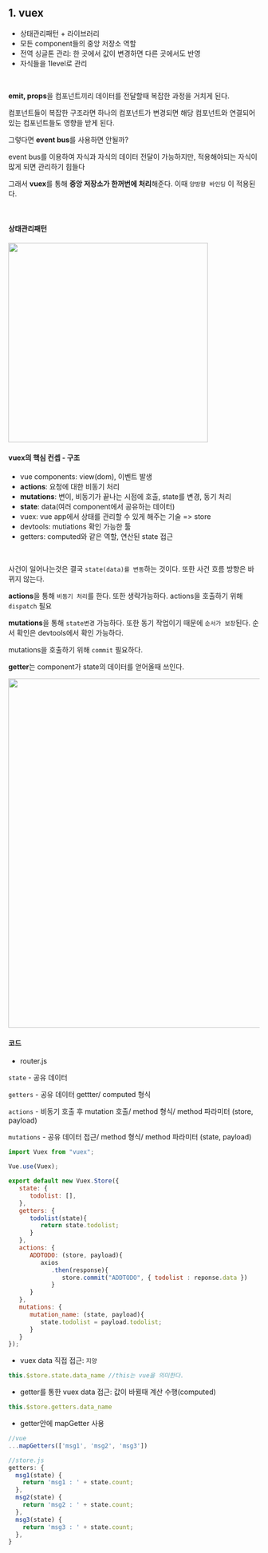 ## 1. vuex

- 상태관리패턴 + 라이브러리
- 모든 component들의 중앙 저장소 역할
- 전역 싱글톤 관리: 한 곳에서 값이 변경하면 다른 곳에서도 반영
- 자식들을 1level로 관리

<br>

**emit, props**을 컴포넌트끼리 데이터를 전달할때 복잡한 과정을 거치게 된다. <br>

컴포넌트들이 복잡한 구조라면 하나의 컴포넌트가 변경되면 해당 컴포넌트와 연결되어있는 컴포넌트들도 영향을 받게 된다. <br> 

그렇다면 **event bus**를 사용하면 안될까? <br>

event bus를 이용하여 자식과 자식의 데이터 전달이 가능하지만, 적용해야되는 자식이 많게 되면 관리하기 힘들다 <br>

그래서 **vuex**를 통해 **중앙 저장소가 한꺼번에 처리**해준다. 이때 `양방향 바인딩` 이 적용된다. <br>

<br>

#### 상태관리패턴
<img src="https://user-images.githubusercontent.com/62600984/118421230-b2ef3600-b6fb-11eb-86a0-68486394102e.png" width=400px>

<br>

#### vuex의 핵심 컨셉 - 구조
- vue components: view(dom), 이벤트 발생
- **actions**: 요청에 대한 비동기 처리
- **mutations**: 변이, 비동기가 끝나는 시점에 호출, state를 변경, 동기 처리
- **state**: data(여러 component에서 공유하는 데이터)
- vuex: vue app에서 상태를 관리할 수 있게 해주는 기술 => store
- devtools: mutiations 확인 가능한 툴
- getters: computed와 같은 역할, 연산된 state 접근

<br>

사건이 일어나는것은 결국 `state(data)를 변동`하는 것이다. 또한 사건 흐름 방향은 바뀌지 않는다.<br>

**actions**을 통해 `비동기 처리`를 한다. 또한 생략가능하다. actions을 호출하기 위해 `dispatch` 필요 <br>

**mutations**을 통해 `state변경` 가능하다. 또한 동기 작업이기 때문에 `순서가 보장`된다. 순서 확인은 devtools에서 확인 가능하다. <br>

mutations을 호출하기 위해 `commit` 필요하다. <br>

**getter**는 component가 state의 데이터를 얻어올때 쓰인다.

<img src="https://user-images.githubusercontent.com/62600984/118421257-c26e7f00-b6fb-11eb-9c85-8e346d28fd55.png" width=700px>

<br>

#### 코드


- router.js

`state` - 공유 데이터 <br>

`getters` - 공유 데이터 gettter/ computed 형식 <br>

`actions` - 비동기 호출 후 mutation 호출/ method 형식/ method 파라미터 (store, payload) <br>

`mutations` - 공유 데이터 접근/ method 형식/ method 파라미터 (state, payload)

```javascript
import Vuex from "vuex";

Vue.use(Vuex);

export default new Vuex.Store({
   state: {
      todolist: [],
   },
   getters: {
      todolist(state){
         return state.todolist;
      }
   },
   actions: {
      ADDTODO: (store, payload){
         axios
            .then(response){
               store.commit("ADDTODO", { todolist : reponse.data })            
            }
      }
   },
   mutations: {
      mutation_name: (state, payload){
         state.todolist = payload.todolist;
      }
   }
});
```

- vuex data 직접 접근: `지양`
```javascript
this.$store.state.data_name //this는 vue을 의미한다.
```

- getter를 통한 vuex data 접근: 값이 바뀔때 계산 수행(computed)
```javascript
this.$store.getters.data_name
```

- getter안에 mapGetter 사용
```javascript
//vue
...mapGetters(['msg1', 'msg2', 'msg3'])

//store.js
getters: {
  msg1(state) {
    return 'msg1 : ' + state.count;
  },
  msg2(state) {
    return 'msg2 : ' + state.count;
  },
  msg3(state) {
    return 'msg3 : ' + state.count;
  },
}
```



